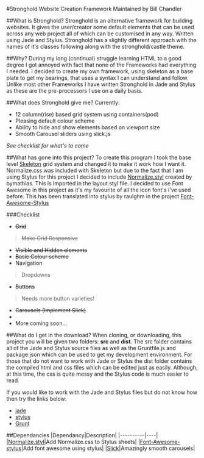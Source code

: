 #Stronghold Website Creation Framework
Maintained by Bill Chandler

##What is Stronghold?
Stronghold is an alternative framework for building websites. It gives the user/creator some default elements that can be used across any web project all of which can be customised in any way. Written using Jade and Stylus. Stronghold has a slightly different approach with the names of it's classes following along with the stronghold/castle theme.

##Why?
During my long (continual) struggle learning HTML to a good degree I got annoyed with fact that none of the Frameworks had everything I needed. I decided to create my own framework, using skeleton as a base plate to get my bearings, that uses a syntax I can understand and follow.
Unlike most other Frameworks I have written Stronghold in Jade and Stylus as these are the pre-processors I use on a daily basis. 

##What does Stronghold give me?
Currently:
- 12 column(rise) based grid system using containers(pod)
- Pleasing default colour scheme
- Ability to hide and show elements based on viewport size
- Smooth Carousel sliders using slick.js

*See checklist for what's to come*

##What has gone into this project?
To create this program I took the base level [Skeleton](http://getskeleton.com/) grid system and changed it to make it work how I want it. 
Normalize.css was included with Skeleton but due to the fact that I am using Stylus for this project I decided to include [Normalize.styl](https://github.com/bymathias/normalize.styl) created by bymathias. This is imported in the layout.styl file.
I decided to use Font Awesome in this project as it's my favourite of all the icon font's i've used before. This has been translated into stylus by raulghm in the project [Font-Awesome-Stylus](https://github.com/raulghm/Font-Awesome-Stylus)

###Checklist
+ ~~Grid~~
> ~~Make Grid Responsive~~
+ ~~Visible and Hidden elements~~
+ ~~Basic Colour scheme~~
+ Navigation
> Dropdowns
+ ~~Buttons~~
> Needs more button varieties!
+ ~~Carousels (Implement Slick)~~
+ 
+ More coming soon...

##What do I get in the download?
When cloning, or downloading, this project you will be given two folders: **src** and **dist**. The src folder contains all of the Jade and Stylus source files as well as the Gruntfile.js and package.json which can be used to get my development environment. 
For those that do not want to work with Jade or Stylus the dist folder contains the compiled html and css files which can be edited just as easily. Although, at this time, the css is quite messy and the Stylus code is much easier to read.

If you would like to work with the Jade and Stylus files but do not know how then try the links below:
+ [jade](http://webdesign.tutsplus.com/courses/top-speed-html-development-with-jade?utm_source=Tuts+&utm_medium=referral&utm_campaign=teaserpost-short&utm_content=CRS-20012&WT.mc_id=Tuts+_referral_teaserpost-short_CRS-20012)
+ [stylus](http://webdesign.tutsplus.com/courses/become-a-css-superhero-with-stylus)
+ [Grunt](http://webdesign.tutsplus.com/series/the-command-line-for-web-design--cms-777)


##Dependancies
|Dependancy|Description|
|----------|----|
|[Normalize.styl](https://github.com/bymathias/normalize.styl)|Add Normalize.css to Stylus sheets|
|[Font-Awesome-stylus](https://github.com/raulghm/Font-Awesome-Stylus)|Add font awesome using stylus|
|[Slick](http://kenwheeler.github.io/slick/)|Amazingly smooth carousels|

